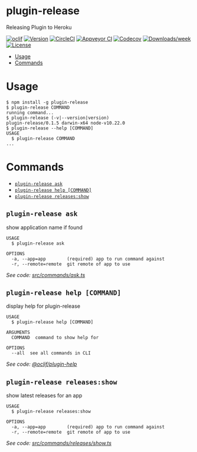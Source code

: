 plugin-release
==============

Releasing Plugin to Heroku  

[![oclif](https://img.shields.io/badge/cli-oclif-brightgreen.svg)](https://oclif.io)
[![Version](https://img.shields.io/npm/v/plugin-release.svg)](https://npmjs.org/package/plugin-release)
[![CircleCI](https://circleci.com/gh/MichaelDimmitt/plugin-release/tree/master.svg?style=shield)](https://circleci.com/gh/MichaelDimmitt/plugin-release/tree/master)
[![Appveyor CI](https://ci.appveyor.com/api/projects/status/github/MichaelDimmitt/plugin-release?branch=master&svg=true)](https://ci.appveyor.com/project/MichaelDimmitt/plugin-release/branch/master)
[![Codecov](https://codecov.io/gh/MichaelDimmitt/plugin-release/branch/master/graph/badge.svg)](https://codecov.io/gh/MichaelDimmitt/plugin-release)
[![Downloads/week](https://img.shields.io/npm/dw/plugin-release.svg)](https://npmjs.org/package/plugin-release)
[![License](https://img.shields.io/npm/l/plugin-release.svg)](https://github.com/MichaelDimmitt/plugin-release/blob/master/package.json)

<!-- toc -->
* [Usage](#usage)
* [Commands](#commands)
<!-- tocstop -->
# Usage
<!-- usage -->
```sh-session
$ npm install -g plugin-release
$ plugin-release COMMAND
running command...
$ plugin-release (-v|--version|version)
plugin-release/0.1.5 darwin-x64 node-v10.22.0
$ plugin-release --help [COMMAND]
USAGE
  $ plugin-release COMMAND
...
```
<!-- usagestop -->
# Commands
<!-- commands -->
* [`plugin-release ask`](#plugin-release-ask)
* [`plugin-release help [COMMAND]`](#plugin-release-help-command)
* [`plugin-release releases:show`](#plugin-release-releasesshow)

## `plugin-release ask`

show application name if found

```
USAGE
  $ plugin-release ask

OPTIONS
  -a, --app=app        (required) app to run command against
  -r, --remote=remote  git remote of app to use
```

_See code: [src/commands/ask.ts](https://github.com/MichaelDimmitt/plugin-release/blob/v0.1.5/src/commands/ask.ts)_

## `plugin-release help [COMMAND]`

display help for plugin-release

```
USAGE
  $ plugin-release help [COMMAND]

ARGUMENTS
  COMMAND  command to show help for

OPTIONS
  --all  see all commands in CLI
```

_See code: [@oclif/plugin-help](https://github.com/oclif/plugin-help/blob/v3.2.0/src/commands/help.ts)_

## `plugin-release releases:show`

show latest releases for an app

```
USAGE
  $ plugin-release releases:show

OPTIONS
  -a, --app=app        (required) app to run command against
  -r, --remote=remote  git remote of app to use
```

_See code: [src/commands/releases/show.ts](https://github.com/MichaelDimmitt/plugin-release/blob/v0.1.5/src/commands/releases/show.ts)_
<!-- commandsstop -->
